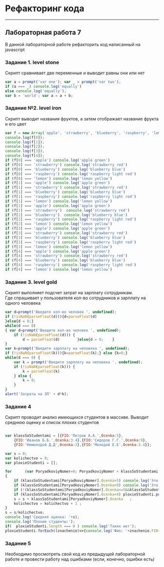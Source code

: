 # Рефакторинг кода 
___________________________________________________
## Лабораторная работа 7

В данной лабораторной работе рефакторить код написанный на javascript

### Задание 1. level stone

Скрипт сравнивает две переменные и выводит равны они или нет

```js
var a = prompt('var one'); var _ = prompt('var two');
if (a === _) console.log('equally')
else console.log('equally');
var b = 'world'; var a = a + b;
```

### Задание №2. level iron

Скрипт выводит названия фруктов, а затем отображает название фрукта и его цвет

```js
var f = new Array('apple', 'strawberry', 'blueberry', 'raspberry', 'lemon');
console.log(f[0]);
console.log(f[1]);
console.log(f[2]);
console.log(f[3]);
console.log(f[4]);
if (f[0] === 'apple') console.log('apple green')
if (f[0] === 'strawberry') console.log('strawberry red')
if (f[0] === 'blueberry') console.log('blueberry blue')
if (f[0] === 'raspberry') console.log('raspberry light red')
if (f[0] === 'lemon') console.log('lemon yellow')
if (f[1] === 'apple') console.log('apple green')
if (f[1] === 'strawberry') console.log('strawberry red')
if (f[1] === 'blueberry') console.log('blueberry blue')
if (f[1] === 'raspberry') console.log('raspberry light red')
if (f[1] === 'lemon') console.log('lemon yellow')
if (f[2] === 'apple') console.log('apple green')
if (f[2] === 'strawberry')  console.log('strawberry red')
if (f[2] === 'blueberry')  console.log('blueberry blue')
if (f[2] === 'raspberry') console.log('raspberry light red')
if (f[2] === 'lemon') console.log('lemon yellow')
if (f[3] === 'apple') console.log('apple green')
if (f[3] === 'strawberry') console.log('strawberry red')
if (f[3] === 'blueberry') console.log('blueberry blue')
if (f[3] === 'raspberry') console.log('raspberry light red')
if (f[3] === 'lemon') console.log('lemon yellow')
if (f[4] === 'apple') console.log('apple green')
if (f[4] === 'strawberry') console.log('strawberry red')
if (f[4] === 'blueberry') console.log('blueberry blue')
if (f[4] === 'raspberry') console.log('raspberry light red')
if (f[4] === 'lemon') console.log('lemon yellow')
```

### Задание 3. level gold

Скрипт выполняет подсчет затрат на зарплату сотрудникам.  
Где спрашивает у пользователя кол-во сотрудников и зарплату на одного человека

```js
var d=prompt('Введите кол-во человек ', undefined);
if (!isNaN(parseFloat(d))){d=parseFloat(d)
}else{d = 0;}
while(d === 0)
{ var d=prompt('Введите кол-во человек ', undefined);
    if (!isNaN(parseFloat(d))) {
        d = parseFloat(d)        }else{d = 0;    }
}
var k=prompt('Введите зарплату на человека ', undefined);
if (!isNaN(parseFloat(k))){k=parseFloat(k);} else {k=0;}
while(d === 0) {
    var k = prompt('Введите зарплату на человека ', undefined);
    if (!isNaN(parseFloat(k))) {
        k = parseFloat(k)
    } else {
        k = 0;
    }
}
alert('Затраты на ЗП' + d*k);
```
### Задание 4

Скрипт проводит анализ имеющихся студентов в массиве.
Выводит среднюю оценку и список плохих студентов

```js

var klassSoStudentami = [{FIO:'Петров А.А.',Ocenka:5},
    {FIO:'Иванов Б.Б.',Ocenka:3.4},{FIO:'Сидоров Г.Г.',Ocenka:9},
    {FIO:'Немолодой Д.Д',Ocenka:2},{FIO:'Молодой Е.Е',Ocenka:3.4}];

var s = 0;
var kolichectvo = 0;
var ploxieStudenti = [];

for      (var PoryadkoviyNomer=0; PoryadkoviyNomer < klassSoStudentami.length; PoryadkoviyNomer++)
{
    if (klassSoStudentami[PoryadkoviyNomer].Ocenka>5) console.log('Это значение учитываться не будет оно не соответствует допустимым значениям');
    if (klassSoStudentami[PoryadkoviyNomer].Ocenka<0) console.log('Это значение учитываться не будет оно не соответствует допустимым значениям');
    if (!(klassSoStudentami[PoryadkoviyNomer].Ocenka<=5&&klassSoStudentami[PoryadkoviyNomer].Ocenka>=0)) continue;
    if (klassSoStudentami[PoryadkoviyNomer].Ocenka<4) ploxieStudenti.push(klassSoStudentami[PoryadkoviyNomer])
    s = s + klassSoStudentami[PoryadkoviyNomer].Ocenka   ;
    kolichectvo = kolichectvo + 1 ;
}
s = s/kolichectvo;
console.log('Средняя оценка: '+s);
console.log('Плохие студенты:');
if(  ploxieStudenti.length === 0 ) console.log('Таких нет');
ploxieStudenti.forEach((znachenie)=>{console.log('Фио: '+znachenie.FIO+'; Оценка: '+znachenie.Ocenka)});

```

### Задание 5

Необходимо просмотреть свой код из предыдущей лабораторной работе
и провести работу над ошибками (если, конечно, ошибки есть)